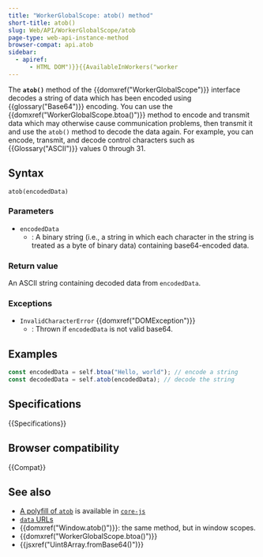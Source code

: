 ```yaml
---
title: "WorkerGlobalScope: atob() method"
short-title: atob()
slug: Web/API/WorkerGlobalScope/atob
page-type: web-api-instance-method
browser-compat: api.atob
sidebar:
  - apiref:
      - HTML DOM")}}{{AvailableInWorkers("worker
---
```


The **`atob()`** method of the {{domxref("WorkerGlobalScope")}} interface decodes a
string of data which has been encoded using {{glossary("Base64")}} encoding. You can use
the {{domxref("WorkerGlobalScope.btoa()")}} method to encode and transmit
data which may otherwise cause communication problems, then transmit it and use the
`atob()` method to decode the data again. For example, you can encode,
transmit, and decode control characters such as {{Glossary("ASCII")}} values 0 through 31.

## Syntax

```js-nolint
atob(encodedData)
```

### Parameters

- `encodedData`
  - : A binary string (i.e., a string in which each character in the string is treated as a byte of binary data) containing base64-encoded data.

### Return value

An ASCII string containing decoded data from `encodedData`.

### Exceptions

- `InvalidCharacterError` {{domxref("DOMException")}}
  - : Thrown if `encodedData` is not valid base64.

## Examples

```js
const encodedData = self.btoa("Hello, world"); // encode a string
const decodedData = self.atob(encodedData); // decode the string
```

## Specifications

{{Specifications}}

## Browser compatibility

{{Compat}}

## See also

- [A polyfill of `atob`](https://github.com/zloirock/core-js#base64-utility-methods) is available in [`core-js`](https://github.com/zloirock/core-js)
- [`data` URLs](/en-US/docs/Web/URI/Reference/Schemes/data)
- {{domxref("Window.atob()")}}: the same method, but in window scopes.
- {{domxref("WorkerGlobalScope.btoa()")}}
- {{jsxref("Uint8Array.fromBase64()")}}
